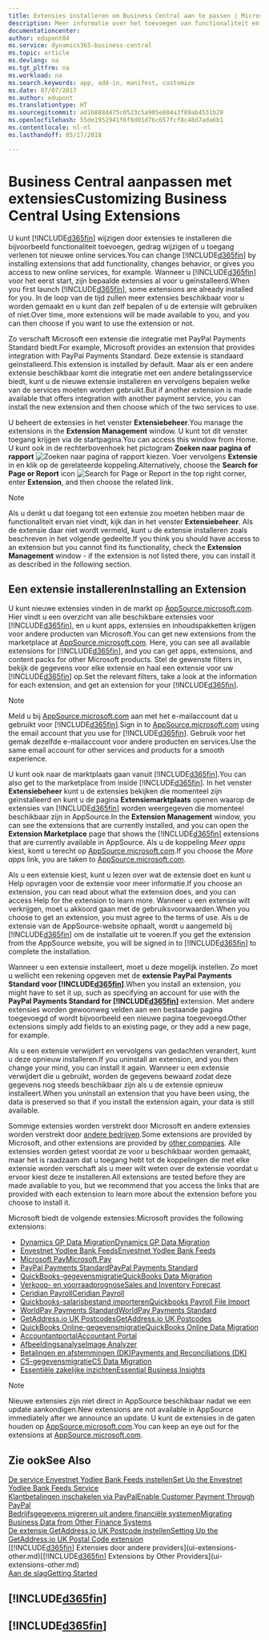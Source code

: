 ```yaml
---
title: Extensies installeren om Business Central aan te passen | Microsoft Docs
description: Meer informatie over het toevoegen van functionaliteit en het aanpassen van Business Central door extensies te installeren.
documentationcenter: 
author: edupont04
ms.service: dynamics365-business-central
ms.topic: article
ms.devlang: na
ms.tgt_pltfrm: na
ms.workload: na
ms.search.keywords: app, add-in, manifest, customize
ms.date: 07/07/2017
ms.author: edupont
ms.translationtype: HT
ms.sourcegitcommit: ad1b888d475c0523c5a905e804a3f89ab4531b28
ms.openlocfilehash: 55de1952941f6f8d01d76c657fcf8c48d7ada6b1
ms.contentlocale: nl-nl
ms.lasthandoff: 05/17/2018

---
```

# <a name="customizing-business-central-using-extensions"></a><span data-ttu-id="a9ea9-103">Business Central aanpassen met extensies</span><span class="sxs-lookup"><span data-stu-id="a9ea9-103">Customizing Business Central Using Extensions</span></span>
<span data-ttu-id="a9ea9-104">U kunt [!INCLUDE[d365fin](includes/d365fin_md.md)] wijzigen door extensies te installeren die bijvoorbeeld functionaliteit toevoegen, gedrag wijzigen of u toegang verlenen tot nieuwe online services.</span><span class="sxs-lookup"><span data-stu-id="a9ea9-104">You can change [!INCLUDE[d365fin](includes/d365fin_md.md)] by installing extensions that add functionality, changes behavior, or gives you access to new online services, for example.</span></span>
<span data-ttu-id="a9ea9-105">Wanneer u [!INCLUDE[d365fin](includes/d365fin_md.md)] voor het eerst start, zijn bepaalde extensies al voor u geïnstalleerd.</span><span class="sxs-lookup"><span data-stu-id="a9ea9-105">When you first launch [!INCLUDE[d365fin](includes/d365fin_md.md)], some extensions are already installed for you.</span></span> <span data-ttu-id="a9ea9-106">In de loop van de tijd zullen meer extensies beschikbaar voor u worden gemaakt en u kunt dan zelf bepalen of u de extensie wilt gebruiken of niet.</span><span class="sxs-lookup"><span data-stu-id="a9ea9-106">Over time, more extensions will be made available to you, and you can then choose if you want to use the extension or not.</span></span>

<span data-ttu-id="a9ea9-107">Zo verschaft Microsoft een extensie die integratie met PayPal Payments Standard biedt.</span><span class="sxs-lookup"><span data-stu-id="a9ea9-107">For example, Microsoft provides an extension that provides integration with PayPal Payments Standard.</span></span> <span data-ttu-id="a9ea9-108">Deze extensie is standaard geïnstalleerd.</span><span class="sxs-lookup"><span data-stu-id="a9ea9-108">This extension is installed by default.</span></span>
<span data-ttu-id="a9ea9-109">Maar als er een andere extensie beschikbaar komt die integratie met een andere betalingsservice biedt, kunt u de nieuwe extensie installeren en vervolgens bepalen welke van de services moeten worden gebruikt.</span><span class="sxs-lookup"><span data-stu-id="a9ea9-109">But if another extension is made available that offers integration with another payment service, you can install the new extension and then choose which of the two services to use.</span></span>  

<span data-ttu-id="a9ea9-110">U beheert de extensies in het venster **Extensiebeheer**.</span><span class="sxs-lookup"><span data-stu-id="a9ea9-110">You manage the extensions in the **Extension Management** window.</span></span> <span data-ttu-id="a9ea9-111">U kunt tot dit venster toegang krijgen via de startpagina.</span><span class="sxs-lookup"><span data-stu-id="a9ea9-111">You can access this window from Home.</span></span> <span data-ttu-id="a9ea9-112">U kunt ook in de rechterbovenhoek het pictogram **Zoeken naar pagina of rapport** ![Zoeken naar pagina of rapport](media/ui-search/search_small.png "Pictogram Zoeken naar pagina of rapport") kiezen. Voer vervolgens **Extensie** in en klik op de gerelateerde koppeling.</span><span class="sxs-lookup"><span data-stu-id="a9ea9-112">Alternatively, choose the **Search for Page or Report** icon ![Search for Page or Report](media/ui-search/search_small.png "Search for Page or Report icon") in the top right corner, enter **Extension**, and then choose the related link.</span></span>  

> [!NOTE]  
>   <span data-ttu-id="a9ea9-113">Als u denkt u dat toegang tot een extensie zou moeten hebben maar de functionaliteit ervan niet vindt, kijk dan in het venster **Extensiebeheer**. Als de extensie daar niet wordt vermeld, kunt u de extensie installeren zoals beschreven in het volgende gedeelte.</span><span class="sxs-lookup"><span data-stu-id="a9ea9-113">If you think you should have access to an extension but you cannot find its functionality, check the **Extension Management** window - if the extension is not listed there, you can install it as described in the following section.</span></span>  

## <a name="installing-an-extension"></a><span data-ttu-id="a9ea9-114">Een extensie installeren</span><span class="sxs-lookup"><span data-stu-id="a9ea9-114">Installing an Extension</span></span>
<span data-ttu-id="a9ea9-115">U kunt nieuwe extensies vinden in de markt op [AppSource.microsoft.com](https://appsource.microsoft.com/en-us/marketplace/apps?product=dynamics-365%3Bdynamics-365-for-financials&page=1). Hier vindt u een overzicht van alle beschikbare extensies voor [!INCLUDE[d365fin](includes/d365fin_md.md)], en u kunt apps, extensies en inhoudspakketten krijgen voor andere producten van Microsoft.</span><span class="sxs-lookup"><span data-stu-id="a9ea9-115">You can get new extensions from the marketplace at [AppSource.microsoft.com](https://appsource.microsoft.com/en-us/marketplace/apps?product=dynamics-365%3Bdynamics-365-for-financials&page=1). Here, you can see all available extensions for [!INCLUDE[d365fin](includes/d365fin_md.md)], and you can get apps, extensions, and content packs for other Microsoft products.</span></span> <span data-ttu-id="a9ea9-116">Stel de gewenste filters in, bekijk de gegevens voor elke extensie en haal een extensie voor uw [!INCLUDE[d365fin](includes/d365fin_md.md)] op.</span><span class="sxs-lookup"><span data-stu-id="a9ea9-116">Set the relevant filters, take a look at the information for each extension, and get an extension for your [!INCLUDE[d365fin](includes/d365fin_md.md)].</span></span>  
> [!NOTE]  
>   <span data-ttu-id="a9ea9-117">Meld u bij [AppSource.microsoft.com](https://appsource.microsoft.com/) aan met het e-mailaccount dat u gebruikt voor [!INCLUDE[d365fin](includes/d365fin_md.md)].</span><span class="sxs-lookup"><span data-stu-id="a9ea9-117">Sign in to [AppSource.microsoft.com](https://appsource.microsoft.com/) using the email account that you use for [!INCLUDE[d365fin](includes/d365fin_md.md)].</span></span> <span data-ttu-id="a9ea9-118">Gebruik voor het gemak dezelfde e-mailaccount voor andere producten en services.</span><span class="sxs-lookup"><span data-stu-id="a9ea9-118">Use the same email account for other services and products for a smooth experience.</span></span>  

<span data-ttu-id="a9ea9-119">U kunt ook naar de marktplaats gaan vanuit [!INCLUDE[d365fin](includes/d365fin_md.md)].</span><span class="sxs-lookup"><span data-stu-id="a9ea9-119">You can also get to the marketplace from inside [!INCLUDE[d365fin](includes/d365fin_md.md)].</span></span> <span data-ttu-id="a9ea9-120">In het venster **Extensiebeheer** kunt u de extensies bekijken die momenteel zijn geïnstalleerd en kunt u de pagina **Extensiemarktplaats** openen waarop de extensies van [!INCLUDE[d365fin](includes/d365fin_md.md)] worden weergegeven die momenteel beschikbaar zijn in AppSource.</span><span class="sxs-lookup"><span data-stu-id="a9ea9-120">In the **Extension Management** window, you can see the extensions that are currently installed, and you can open the **Extension Marketplace** page that shows the [!INCLUDE[d365fin](includes/d365fin_md.md)] extensions that are currently available in AppSource.</span></span> <span data-ttu-id="a9ea9-121">Als u de koppeling *Meer apps* kiest, komt u terecht op [AppSource.microsoft.com](https://appsource.microsoft.com/en-us/marketplace/apps?product=dynamics-365%3Bdynamics-365-for-financials&page=1).</span><span class="sxs-lookup"><span data-stu-id="a9ea9-121">If you choose the *More apps* link, you are taken to [AppSource.microsoft.com](https://appsource.microsoft.com/en-us/marketplace/apps?product=dynamics-365%3Bdynamics-365-for-financials&page=1).</span></span>  

<span data-ttu-id="a9ea9-122">Als u een extensie kiest, kunt u lezen over wat de extensie doet en kunt u Help opvragen voor de extensie voor meer informatie.</span><span class="sxs-lookup"><span data-stu-id="a9ea9-122">If you choose an extension, you can read about what the extension does, and you can access Help for the extension to learn more.</span></span> <span data-ttu-id="a9ea9-123">Wanneer u een extensie wilt verkrijgen, moet u akkoord gaan met de gebruiksvoorwaarden.</span><span class="sxs-lookup"><span data-stu-id="a9ea9-123">When you choose to get an extension, you must agree to the terms of use.</span></span> <span data-ttu-id="a9ea9-124">Als u de extensie van de AppSource-website ophaalt, wordt u aangemeld bij [!INCLUDE[d365fin](includes/d365fin_md.md)] om de installatie uit te voeren.</span><span class="sxs-lookup"><span data-stu-id="a9ea9-124">If you get the extension from the AppSource website, you will be signed in to [!INCLUDE[d365fin](includes/d365fin_md.md)] to complete the installation.</span></span>  

<span data-ttu-id="a9ea9-125">Wanneer u een extensie installeert, moet u deze mogelijk instellen. Zo moet u wellicht een rekening opgeven met de **extensie PayPal Payments Standard voor [!INCLUDE[d365fin](includes/d365fin_md.md)]**.</span><span class="sxs-lookup"><span data-stu-id="a9ea9-125">When you install an extension, you might have to set it up, such as specifying an account for use with the **PayPal Payments Standard for [!INCLUDE[d365fin](includes/d365fin_md.md)]** extension.</span></span>
<span data-ttu-id="a9ea9-126">Met andere extensies worden gewoonweg velden aan een bestaande pagina toegevoegd of wordt bijvoorbeeld een nieuwe pagina toegevoegd.</span><span class="sxs-lookup"><span data-stu-id="a9ea9-126">Other extensions simply add fields to an existing page, or they add a new page, for example.</span></span>   

<span data-ttu-id="a9ea9-127">Als u een extensie verwijdert en vervolgens van gedachten verandert, kunt u deze opnieuw installeren.</span><span class="sxs-lookup"><span data-stu-id="a9ea9-127">If you uninstall an extension, and you then change your mind, you can install it again.</span></span> <span data-ttu-id="a9ea9-128">Wanneer u een extensie verwijdert die u gebruikt, worden de gegevens bewaard zodat deze gegevens nog steeds beschikbaar zijn als u de extensie opnieuw installeert.</span><span class="sxs-lookup"><span data-stu-id="a9ea9-128">When you uninstall an extension that you have been using, the data is preserved so that if you install the extension again, your data is still available.</span></span>  

<span data-ttu-id="a9ea9-129">Sommige extensies worden verstrekt door Microsoft en andere extensies worden verstrekt door [andere bedrijven](ui-extensions-other.md).</span><span class="sxs-lookup"><span data-stu-id="a9ea9-129">Some extensions are provided by Microsoft, and other extensions are provided by [other companies](ui-extensions-other.md).</span></span> <span data-ttu-id="a9ea9-130">Alle extensies worden getest voordat ze voor u beschikbaar worden gemaakt, maar het is raadzaam dat u toegang hebt tot de koppelingen die met elke extensie worden verschaft als u meer wilt weten over de extensie voordat u ervoor kiest deze te installeren.</span><span class="sxs-lookup"><span data-stu-id="a9ea9-130">All extensions are tested before they are made available to you, but we recommend that you access the links that are provided with each extension to learn more about the extension before you choose to install it.</span></span>  

<span data-ttu-id="a9ea9-131">Microsoft biedt de volgende extensies:</span><span class="sxs-lookup"><span data-stu-id="a9ea9-131">Microsoft provides the following extensions:</span></span>  

* [<span data-ttu-id="a9ea9-132">Dynamics GP Data Migration</span><span class="sxs-lookup"><span data-stu-id="a9ea9-132">Dynamics GP Data Migration</span></span>](ui-extensions-dynamicsgp-data-migration.md)  
* [<span data-ttu-id="a9ea9-133">Envestnet Yodlee Bank Feeds</span><span class="sxs-lookup"><span data-stu-id="a9ea9-133">Envestnet Yodlee Bank Feeds</span></span>](ui-extensions-yodlee-bank-feeds.md)  
* [<span data-ttu-id="a9ea9-134">Microsoft Pay</span><span class="sxs-lookup"><span data-stu-id="a9ea9-134">Microsoft Pay</span></span>](ui-extensions-microsoft-pay-payments.md)  
* [<span data-ttu-id="a9ea9-135">PayPal Payments Standard</span><span class="sxs-lookup"><span data-stu-id="a9ea9-135">PayPal Payments Standard</span></span>](ui-extensions-paypal-payments-standard.md)  
* [<span data-ttu-id="a9ea9-136">QuickBooks-gegevensmigratie</span><span class="sxs-lookup"><span data-stu-id="a9ea9-136">QuickBooks Data Migration</span></span>](ui-extensions-quickbooks-data-migration.md)  
* [<span data-ttu-id="a9ea9-137">Verkoop- en voorraadprognose</span><span class="sxs-lookup"><span data-stu-id="a9ea9-137">Sales and Inventory Forecast</span></span>](ui-extensions-sales-forecast.md)  
* [<span data-ttu-id="a9ea9-138">Ceridian Payroll</span><span class="sxs-lookup"><span data-stu-id="a9ea9-138">Ceridian Payroll</span></span>](ui-extensions-ceridian-payroll.md)  
* [<span data-ttu-id="a9ea9-139">Quickbooks-salarisbestand importeren</span><span class="sxs-lookup"><span data-stu-id="a9ea9-139">Quickbooks Payroll File Import</span></span>](ui-extensions-quickbooks-payroll.md)  
* [<span data-ttu-id="a9ea9-140">WorldPay Payments Standard</span><span class="sxs-lookup"><span data-stu-id="a9ea9-140">WorldPay Payments Standard</span></span>](ui-extensions-worldpay-payments-standard.md)  
* [<span data-ttu-id="a9ea9-141">GetAddress.io UK Postcodes</span><span class="sxs-lookup"><span data-stu-id="a9ea9-141">GetAddress.io UK Postcodes</span></span>](ui-extensions-getaddressio.md)  
* [<span data-ttu-id="a9ea9-142">QuickBooks Online-gegevensmigratie</span><span class="sxs-lookup"><span data-stu-id="a9ea9-142">QuickBooks Online Data Migration</span></span>](ui-extensions-quickbooks-online-data-migration.md)  
* [<span data-ttu-id="a9ea9-143">Accountantportal</span><span class="sxs-lookup"><span data-stu-id="a9ea9-143">Accountant Portal</span></span>](ui-extensions-accountant-portal.md)  
* [<span data-ttu-id="a9ea9-144">Afbeeldingsanalyse</span><span class="sxs-lookup"><span data-stu-id="a9ea9-144">Image Analyzer</span></span>](ui-extensions-image-analyzer.md)  
* [<span data-ttu-id="a9ea9-145">Betalingen en afstemmingen (DK)</span><span class="sxs-lookup"><span data-stu-id="a9ea9-145">Payments and Reconciliations (DK)</span></span>](ui-extensions-payments-reconciliation-formats-dk.md)  
* [<span data-ttu-id="a9ea9-146">C5-gegevensmigratie</span><span class="sxs-lookup"><span data-stu-id="a9ea9-146">C5 Data Migration</span></span>](ui-extensions-c5-data-migration.md)  
* [<span data-ttu-id="a9ea9-147">Essentiële zakelijke inzichten</span><span class="sxs-lookup"><span data-stu-id="a9ea9-147">Essential Business Insights</span></span>](ui-extensions-essential-business-insights.md)  

> [!NOTE]  
>  <span data-ttu-id="a9ea9-148">Nieuwe extensies zijn niet direct in AppSource beschikbaar nadat we een update aankondigen.</span><span class="sxs-lookup"><span data-stu-id="a9ea9-148">New extensions are not available in AppSource immediately after we announce an update.</span></span> <span data-ttu-id="a9ea9-149">U kunt de extensies in de gaten houden op [AppSource.microsoft.com](https://appsource.microsoft.com/en-us/marketplace/apps?product=dynamics-365%3Bdynamics-365-for-financials&page=1).</span><span class="sxs-lookup"><span data-stu-id="a9ea9-149">You can keep an eye out for the extensions at [AppSource.microsoft.com](https://appsource.microsoft.com/en-us/marketplace/apps?product=dynamics-365%3Bdynamics-365-for-financials&page=1).</span></span>

## <a name="see-also"></a><span data-ttu-id="a9ea9-150">Zie ook</span><span class="sxs-lookup"><span data-stu-id="a9ea9-150">See Also</span></span>
[<span data-ttu-id="a9ea9-151">De service Envestnet Yodlee Bank Feeds instellen</span><span class="sxs-lookup"><span data-stu-id="a9ea9-151">Set Up the Envestnet Yodlee Bank Feeds Service</span></span>](bank-how-setup-bank-statement-service.md)  
[<span data-ttu-id="a9ea9-152">Klantbetalingen inschakelen via PayPal</span><span class="sxs-lookup"><span data-stu-id="a9ea9-152">Enable Customer Payment Through PayPal</span></span>](sales-how-enable-payment-service-extensions.md)  
[<span data-ttu-id="a9ea9-153">Bedrijfsgegevens migreren uit andere financiële systemen</span><span class="sxs-lookup"><span data-stu-id="a9ea9-153">Migrating Business Data from Other Finance Systems</span></span>](across-import-data-configuration-packages.md)  
[<span data-ttu-id="a9ea9-154">De extensie GetAddress.io UK Postcode instellen</span><span class="sxs-lookup"><span data-stu-id="a9ea9-154">Setting Up the GetAddress.io UK Postal Code extension</span></span>](LocalFunctionality/UnitedKingdom/uk-setup-postal-code-service.md)  
<span data-ttu-id="a9ea9-155">[[!INCLUDE[d365fin](includes/d365fin_md.md)] Extensies door andere providers](ui-extensions-other.md)</span><span class="sxs-lookup"><span data-stu-id="a9ea9-155">[[!INCLUDE[d365fin](includes/d365fin_md.md)] Extensions by Other Providers](ui-extensions-other.md)</span></span>  
[<span data-ttu-id="a9ea9-156">Aan de slag</span><span class="sxs-lookup"><span data-stu-id="a9ea9-156">Getting Started</span></span>](product-get-started.md)  

## [!INCLUDE[d365fin](includes/free_trial_md.md)]  
## [!INCLUDE[d365fin](includes/training_link_md.md)]

